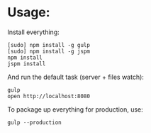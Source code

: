 Usage:
======

Install everything:

```
[sudo] npm install -g gulp
[sudo] npm install -g jspm
npm install
jspm install
```

And run the default task (server + files watch):

```
gulp
open http://localhost:8080
```

To package up everything for production, use:

```
gulp --production
```
